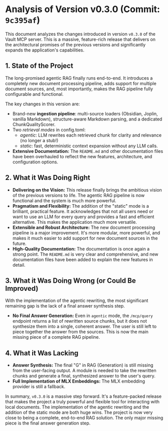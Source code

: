 # Analysis of Version v0.3.0 (Commit: `9c395af`)

This document analyzes the changes introduced in version `v0.3.0` of the Vault MCP server. This is a massive, feature-rich release that delivers on the architectural promises of the previous versions and significantly expands the application's capabilities.

## 1. State of the Project

The long-promised agentic RAG finally runs end-to-end. It introduces a completely new document processing pipeline, adds support for multiple document sources, and, most importantly, makes the RAG pipeline fully configurable and functional.

The key changes in this version are:
- Brand-new **ingestion pipeline**: multi-source loaders (Obsidian, Joplin, vanilla Markdown), structure-aware Markdown parsing, and a dedicated ChunkQualityScorer.
- Two *retrieval modes* in config.toml:
  - *agentic*: LLM rewrites each retrieved chunk for clarity and relevance (no longer a stub!)
  - *static*: fast, deterministic context expansion without any LLM calls.
- **Extensive Documentation:** The `README.md` and other documentation files have been overhauled to reflect the new features, architecture, and configuration options.

## 2. What it Was Doing Right

- **Delivering on the Vision:** This release finally brings the ambitious vision of the previous versions to life. The agentic RAG pipeline is now functional and the system is much more powerful.
- **Pragmatism and Flexibility:** The addition of the "static" mode is a brilliant, practical feature. It acknowledges that not all users need or want to use an LLM for every query and provides a fast and efficient alternative. This makes the application much more versatile.
- **Extensible and Robust Architecture:** The new document processing pipeline is a major improvement. It's more modular, more powerful, and makes it much easier to add support for new document sources in the future.
- **High-Quality Documentation:** The documentation is once again a strong point. The `README.md` is very clear and comprehensive, and new documentation files have been added to explain the new features in detail.

## 3. What it Was Doing Wrong (or Could Be Improved)

With the implementation of the agentic rewriting, the most significant remaining gap is the lack of a final answer synthesis step.
- **No Final Answer Generation:** Even in `agentic` mode, the `/mcp/query` endpoint returns a list of rewritten source chunks, but it does not synthesize them into a single, coherent answer. The user is still left to piece together the answer from the sources. This is now the main missing piece of a complete RAG pipeline.

## 4. What it Was Lacking

- **Answer Synthesis:** The final "G" in RAG (Generation) is still missing from the user-facing output. A module is needed to take the rewritten chunks and generate a final, synthesized answer to the user's query.
- **Full Implementation of MLX Embeddings:** The MLX embedding provider is still a fallback.

In summary, `v0.3.0` is a massive step forward. It's a feature-packed release that makes the project a truly powerful and flexible tool for interacting with local documents. The implementation of the agentic rewriting and the addition of the static mode are both huge wins. The project is now very close to being a complete, end-to-end RAG solution. The only major missing piece is the final answer generation step.
